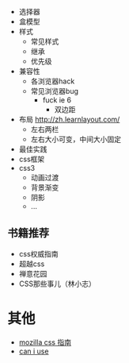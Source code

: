 * 选择器
* 盒模型 
* 样式
    * 常见样式
    * 继承
    * 优先级
* 兼容性
    * 各浏览器hack
    * 常见浏览器bug
        * fuck ie 6
            * 双边距
* 布局 http://zh.learnlayout.com/
    * 左右两栏
    * 左右大小可变，中间大小固定
* 最佳实践
* css框架
* css3
    * 动画过渡
    * 背景渐变
    * 阴影
    * ...

## 书籍推荐
* css权威指南
* 超越css
* 禅意花园
* CSS那些事儿（林小志）
     


# 其他
* [mozilla css 指南](https://developer.mozilla.org/zh-CN/docs/CSS/%E5%BC%80%E5%A7%8B)
* [can i use](http://caniuse.com)
